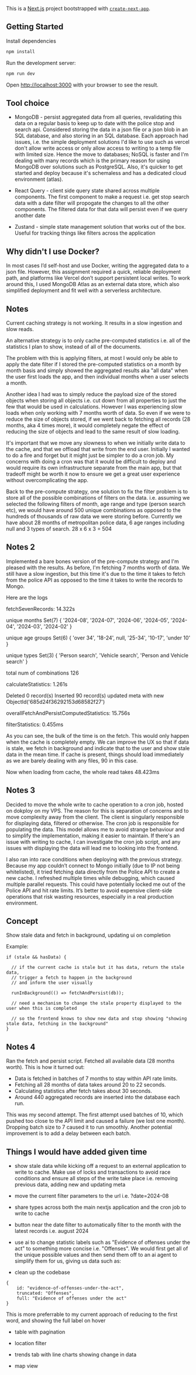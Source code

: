 This is a [Next.js](https://nextjs.org) project bootstrapped with [`create-next-app`](https://nextjs.org/docs/app/api-reference/cli/create-next-app).

## Getting Started

Install dependencies

```bash
npm install
```

Run the development server:

```bash
npm run dev
```

Open [http://localhost:3000](http://localhost:3000) with your browser to see the result.

## Tool choice

- MongoDB - persist aggregated data from all queries, revalidating this data on a regular basis to keep up to date with the police stop and search api. Considered storing the data in a json file or a json blob in an SQL database, and also storing in an SQL database. Each approach had issues, i.e. the simple deployment solutions I'd like to use such as vercel don't allow write access or only allow access to writing to a temp file with limited size. Hence the move to databases; NoSQL is faster and I'm dealing with many records which is the primary reason for using MongoDB over solutions such as PostgreSQL. Also, it's quicker to get started and deploy because it's schemaless and has a dedicated cloud environment (atlas).

- React Query - client side query state shared across multiple components. The first component to make a request i.e. get stop search data with a date filter will propogate the changes to all the other components. The filtered data for that data will persist even if we query another date

- Zustand - simple state management solution that works out of the box. Useful for tracking things like filters across the application

## Why didn't I use Docker?

In most cases I’d self-host and use Docker, writing the aggregated data to a json file. However, this assignment required a quick, reliable deployment path, and platforms like Vercel don’t support persistent local writes. To work around this, I used MongoDB Atlas as an external data store, which also simplified deployment and fit well with a serverless architecture.

## Notes

Current caching strategy is not working. It results in a slow ingestion and slow reads.

An alternative strategy is to only cache pre-computed statistics i.e. all of the statistics I plan to show, instead of all of the documents.

The problem with this is applying filters, at most I would only be able to apply the date filter if I stored the pre-computed statistics on a month by month basis and simply showed the aggregated results aka "all data" when the user first loads the app, and then individual months when a user selects a month.

Another idea I had was to simply reduce the payload size of the stored objects when storing all objects i.e. cut down from all properties to just the few that would be used in calculations. However I was experiencing slow loads when only working with 7 months worth of data. So even if we were to reduce the size of objects stored, if we went back to fetching all records (28 months, aka 4 times more), it would completely negate the effect of reducing the size of objects and lead to the same result of slow loading.

It's important that we move any slowness to when we initially write data to the cache, and that we offload that write from the end user. Initially I wanted to do a fire and forget but it might just be simpler to do a cron job. My concerns with doing a cron was that it would be difficult to deploy and would require its own infrastructure separate from the main app, but that tradeoff might be worth it now to ensure we get a great user experience without overcomplicating the app.

Back to the pre-compute strategy, one solution to fix the filter problem is to store all of the possible combinations of filters on the data. i.e. assuming we selected the following filters of month, age range and type (person search etc), we would have around 500 unique combinations as opposed to the hundreds of thousands of raw data we were storing before. Currently we have about 28 months of metropolitan police data, 6 age ranges including null and 3 types of search. 28 x 6 x 3 = 504

## Notes 2

Implemented a bare bones version of the pre-compute strategy and I'm pleased with the results. As before, I'm fetching 7 months worth of data. We still have a slow ingestion, but this time it's due to the time it takes to fetch from the police API as opposed to the time it takes to write the records to Mongo.

Here are the logs

fetchSevenRecords: 14.322s

unique months Set(7) {
'2024-08',
'2024-07',
'2024-06',
'2024-05',
'2024-04',
'2024-03',
'2024-02'
}

unique age groups Set(6) {
'over 34',
'18-24',
null,
'25-34',
'10-17',
'under 10'
}

unique types Set(3) {
'Person search',
'Vehicle search',
'Person and Vehicle search'
}

total num of combinations 126

calculateStatistics: 1.261s

Deleted 0 record(s)
Inserted 90 record(s)
updated meta with new ObjectId('685d24f36292153d68582f27')

overallFetchAndPersistComputedStatistics: 15.756s

filterStatistics: 0.455ms

As you can see, the bulk of the time is on the fetch. This would only happen when the cache is completely empty. We can improve the UX so that if data is stale, we fetch in background and indicate that to the user and show stale data in the mean time. If cache is present, things should load immediately as we are barely dealing with any files, 90 in this case.

Now when loading from cache, the whole read takes 48.423ms

## Notes 3

Decided to move the whole write to cache operation to a cron job, hosted on dokploy on my VPS. The reason for this is separation of concerns and to move complexity away from the client. The client is singularly responsible for displaying data, filtered or otherwise. The cron job is responsible for populating the data. This model allows me to avoid strange behaviour and to simplify the implementation, making it easier to maintain. If there's an issue with writing to cache, I can investigate the cron job script, and any issues with displaying the data will lead me to looking into the frontend.

I also ran into race conditions when deploying with the previous strategy. Because my app couldn’t connect to Mongo initially (due to IP not being whitelisted), it tried fetching data directly from the Police API to create a new cache. I refreshed multiple times while debugging, which caused multiple parallel requests. This could have potentially locked me out of the Police API and hit rate limits. It’s better to avoid expensive client-side operations that risk wasting resources, especially in a real production environment.

## Concept

Show stale data and fetch in background, updating ui on completion

Example:

```
if (stale && hasData) {

  // if the current cache is stale but it has data, return the stale data,
  // trigger a fetch to happen in the background
  // and inform the user visually

  runInBackground(() => fetchAndPersist(db));

  // need a mechanism to change the stale property displayed to the user when this is completed

  // so the frontend knows to show new data and stop showing "showing stale data, fetching in the background"
}
```

## Notes 4

Ran the fetch and persist script. Fetched all available data (28 months worth). This is how it turned out:

- Data is fetched in batches of 7 months to stay within API rate limits.
- Fetching all 28 months of data takes around 20 to 22 seconds.
- Calculating statistics after fetch takes about 30 seconds.
- Around 440 aggregated records are inserted into the database each run.

This was my second attempt. The first attempt used batches of 10, which pushed too close to the API limit and caused a failure (we lost one month). Dropping batch size to 7 caused it to run smoothly. Another potential improvement is to add a delay between each batch.

## Things I would have added given time

- show stale data while kicking off a request to an external application to write to cache. Make use of locks and transactions to avoid race conditions and ensure all steps of the write take place i.e. removing previous data, adding new and updating meta

- move the current filter parameters to the url i.e. ?date=2024-08

- share types across both the main nextjs application and the cron job to write to cache

- button near the date filter to automatically filter to the month with the latest records i.e. august 2024

- use ai to change statistic labels such as "Evidence of offenses under the act" to something more concise i.e. "Offenses". We would first get all of the unique possible values and then send them off to an ai agent to simplify them for us, giving us data such as:

- clean up the codebase

```
{
    id: "evidence-of-offenses-under-the-act",
    truncated: "Offenses",
    full: "Evidence of offenses under the act"
}
```

This is more preferrable to my current approach of reducing to the first word, and showing the full label on hover

- table with pagination

- location filter

- trends tab with line charts showing change in data

- map view
